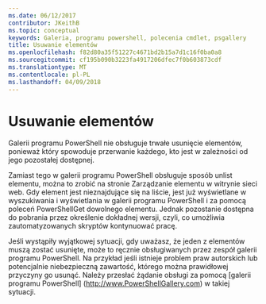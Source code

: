 ```yaml
---
ms.date: 06/12/2017
contributor: JKeithB
ms.topic: conceptual
keywords: Galeria, programu powershell, polecenia cmdlet, psgallery
title: Usuwanie elementów
ms.openlocfilehash: f82d80a35f51227c4671bd2b15a7d1c16f0ba0a8
ms.sourcegitcommit: cf195b090b3223fa4917206dfec7f0b603873cdf
ms.translationtype: MT
ms.contentlocale: pl-PL
ms.lasthandoff: 04/09/2018
---
```

# <a name="deleting-items"></a>Usuwanie elementów

Galerii programu PowerShell nie obsługuje trwałe usunięcie elementów, ponieważ który spowoduje przerwanie każdego, kto jest w zależności od jego pozostałej dostępnej.

Zamiast tego w galerii programu PowerShell obsługuje sposób unlist elementu, można to zrobić na stronie Zarządzanie elementu w witrynie sieci web.
Gdy element jest nieznajdujące się na liście, jest już wyświetlane w wyszukiwania i wyświetlania w galerii programu PowerShell i za pomocą poleceń PowerShellGet dowolnego elementu.
Jednak pozostanie dostępna do pobrania przez określenie dokładnej wersji, czyli, co umożliwia zautomatyzowanych skryptów kontynuować pracę.

Jeśli wystąpiły wyjątkowej sytuacji, gdy uważasz, że jeden z elementów muszą zostać usunięte, może to ręcznie obsługiwanych przez zespół galerii programu PowerShell.
Na przykład jeśli istnieje problem praw autorskich lub potencjalnie niebezpieczną zawartość, którego można prawidłowej przyczyny go usunąć.
Należy przesłać żądanie obsługi za pomocą [galerii programu PowerShell] (http://www.PowerShellGallery.com) w takiej sytuacji.